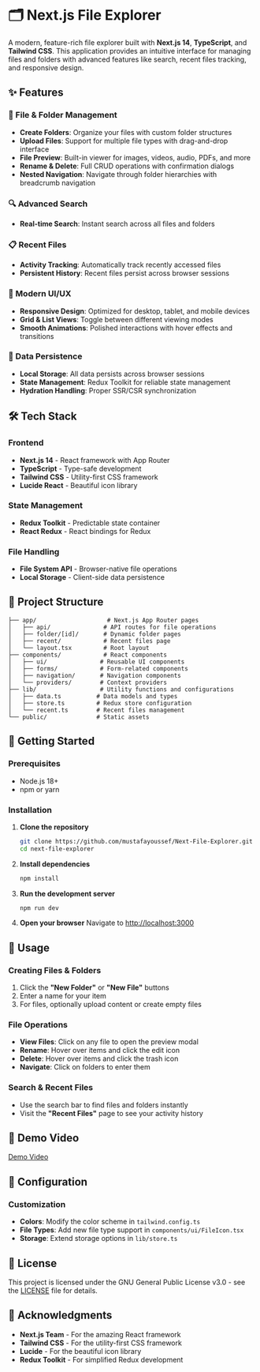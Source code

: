 # 🗂️ Next.js File Explorer

A modern, feature-rich file explorer built with **Next.js 14**, **TypeScript**, and **Tailwind CSS**. This application provides an intuitive interface for managing files and folders with advanced features like search, recent files tracking, and responsive design.

## ✨ Features

### 📁 File & Folder Management

- **Create Folders**: Organize your files with custom folder structures
- **Upload Files**: Support for multiple file types with drag-and-drop interface
- **File Preview**: Built-in viewer for images, videos, audio, PDFs, and more
- **Rename & Delete**: Full CRUD operations with confirmation dialogs
- **Nested Navigation**: Navigate through folder hierarchies with breadcrumb navigation

### 🔍 Advanced Search

- **Real-time Search**: Instant search across all files and folders

### 📋 Recent Files

- **Activity Tracking**: Automatically track recently accessed files
- **Persistent History**: Recent files persist across browser sessions

### 🎨 Modern UI/UX

- **Responsive Design**: Optimized for desktop, tablet, and mobile devices
- **Grid & List Views**: Toggle between different viewing modes
- **Smooth Animations**: Polished interactions with hover effects and transitions

### 💾 Data Persistence

- **Local Storage**: All data persists across browser sessions
- **State Management**: Redux Toolkit for reliable state management
- **Hydration Handling**: Proper SSR/CSR synchronization

## 🛠️ Tech Stack

### Frontend

- **Next.js 14** - React framework with App Router
- **TypeScript** - Type-safe development
- **Tailwind CSS** - Utility-first CSS framework
- **Lucide React** - Beautiful icon library

### State Management

- **Redux Toolkit** - Predictable state container
- **React Redux** - React bindings for Redux

### File Handling

- **File System API** - Browser-native file operations
- **Local Storage** - Client-side data persistence

## 📁 Project Structure

```
├── app/                    # Next.js App Router pages
│   ├── api/               # API routes for file operations
│   ├── folder/[id]/       # Dynamic folder pages
│   ├── recent/            # Recent files page
│   └── layout.tsx         # Root layout
├── components/            # React components
│   ├── ui/               # Reusable UI components
│   ├── forms/            # Form-related components
│   ├── navigation/       # Navigation components
│   └── providers/        # Context providers
├── lib/                  # Utility functions and configurations
│   ├── data.ts          # Data models and types
│   ├── store.ts         # Redux store configuration
│   └── recent.ts        # Recent files management
└── public/              # Static assets
```

## 🚀 Getting Started

### Prerequisites

- Node.js 18+
- npm or yarn

### Installation

1. **Clone the repository**

   ```bash
   git clone https://github.com/mustafayoussef/Next-File-Explorer.git
   cd next-file-explorer
   ```

2. **Install dependencies**

   ```bash
   npm install
   ```

3. **Run the development server**

   ```bash
   npm run dev
   ```

4. **Open your browser**
   Navigate to [http://localhost:3000](http://localhost:3000)

## 📱 Usage

### Creating Files & Folders

1. Click the **"New Folder"** or **"New File"** buttons
2. Enter a name for your item
3. For files, optionally upload content or create empty files

### File Operations

- **View Files**: Click on any file to open the preview modal
- **Rename**: Hover over items and click the edit icon
- **Delete**: Hover over items and click the trash icon
- **Navigate**: Click on folders to enter them

### Search & Recent Files

- Use the search bar to find files and folders instantly
- Visit the **"Recent Files"** page to see your activity history

## 🎥 Demo Video

[Demo Video](docs/File-Explorer.mp4)

## 🔧 Configuration

### Customization

- **Colors**: Modify the color scheme in `tailwind.config.ts`
- **File Types**: Add new file type support in `components/ui/FileIcon.tsx`
- **Storage**: Extend storage options in `lib/store.ts`

## 📄 License

This project is licensed under the GNU General Public License v3.0 - see the [LICENSE](LICENSE) file for details.

## 🙏 Acknowledgments

- **Next.js Team** - For the amazing React framework
- **Tailwind CSS** - For the utility-first CSS framework
- **Lucide** - For the beautiful icon library
- **Redux Toolkit** - For simplified Redux development
